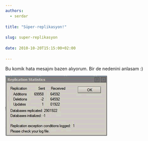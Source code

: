 ```yaml
---
authors:
  - serdar

title: "Süper-replikasyon!"

slug: super-replikasyon

date: 2010-10-20T15:15:00+02:00

---
```


Bu komik hata mesajını bazen alıyorum. Bir de nedenini anlasam :)
<!-- more -->
![Image:Süper-replikasyon!](../../images/imported/super-replikasyon-M2.gif)
